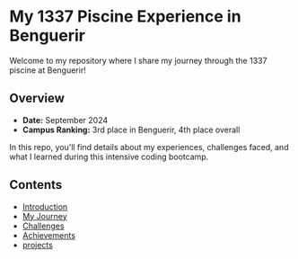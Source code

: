 # My 1337 Piscine Experience in Benguerir

Welcome to my repository where I share my journey through the 1337 piscine at Benguerir! 

## Overview
- **Date:** September 2024
- **Campus Ranking:** 3rd place in Benguerir, 4th place overall

In this repo, you'll find details about my experiences, challenges faced, and what I learned during this intensive coding bootcamp.

## Contents
- [Introduction](docs/01-introduction.md)
- [My Journey](docs/02-my-journey.md)
- [Challenges](docs/03-challenges.md)
- [Achievements](docs/04-achievements.md)
- [projects](docs/05-projects.md)
